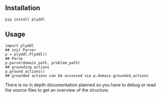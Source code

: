## Installation

```
pip install plyddl
```

## Usage

```
import plyddl
## init Parser
p = plyddl.Plyddl()
## Parse
p.parse(domain_path, problem_path)
## grounding actions
p.ground_actions()
## grounded actions can be accessed via p.domain.grounded_actions
```
There is no in depth documentation planned so you have to debug or read the source files to get an overview of the structure. 

